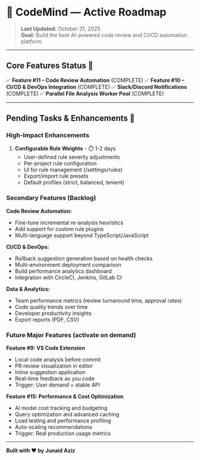 # 🤖 CodeMind — Active Roadmap

> **Last Updated:** October 31, 2025  
> **Goal:** Build the best AI-powered code review and CI/CD automation platform.

---

## Core Features Status 🎯

✅ **Feature #11 – Code Review Automation** (COMPLETE)
✅ **Feature #10 – CI/CD & DevOps Integration** (COMPLETE)
✅ **Slack/Discord Notifications** (COMPLETE)
✅ **Parallel File Analysis Worker Pool** (COMPLETE)

---

## Pending Tasks & Enhancements 🚀

### **High-Impact Enhancements**

1. **Configurable Rule Weights** - ⏱️ 1-2 days 
   - User-defined rule severity adjustments
   - Per-project rule configuration
   - UI for rule management (/settings/rules)
   - Export/import rule presets
   - Default profiles (strict, balanced, lenient)

### **Secondary Features (Backlog)**

**Code Review Automation:**
- Fine-tune incremental re-analysis heuristics
- Add support for custom rule plugins
- Multi-language support beyond TypeScript/JavaScript

**CI/CD & DevOps:**
- Rollback suggestion generation based on health checks
- Multi-environment deployment comparison
- Build performance analytics dashboard
- Integration with CircleCI, Jenkins, GitLab CI

**Data & Analytics:**
- Team performance metrics (review turnaround time, approval rates)
- Code quality trends over time
- Developer productivity insights
- Export reports (PDF, CSV)

### **Future Major Features** (activate on demand)

**Feature #9: VS Code Extension**
- Local code analysis before commit
- PR review visualization in editor
- Inline suggestion application
- Real-time feedback as you code
- Trigger: User demand + stable API

**Feature #15: Performance & Cost Optimization**
- AI model cost tracking and budgeting
- Query optimization and advanced caching
- Load testing and performance profiling
- Auto-scaling recommendations
- Trigger: Real production usage metrics

---

**Built with ❤️ by Junaid Aziz**


